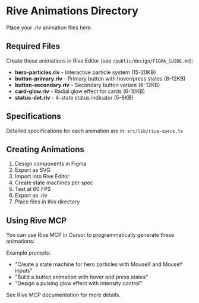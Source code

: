 # Rive Animations Directory

Place your .riv animation files here.

## Required Files

Create these animations in Rive Editor (see `/public/design/FIGMA_GUIDE.md`):

- **hero-particles.riv** - Interactive particle system (15-20KB)
- **button-primary.riv** - Primary button with hover/press states (8-12KB)
- **button-secondary.riv** - Secondary button variant (8-12KB)
- **card-glow.riv** - Radial glow effect for cards (6-10KB)
- **status-dot.riv** - 4-state status indicator (5-8KB)

## Specifications

Detailed specifications for each animation are in:
`src/lib/rive-specs.ts`

## Creating Animations

1. Design components in Figma
2. Export as SVG
3. Import into Rive Editor
4. Create state machines per spec
5. Test at 60 FPS
6. Export as .riv
7. Place files in this directory

## Using Rive MCP

You can use Rive MCP in Cursor to programmatically generate these animations:

Example prompts:
- "Create a state machine for hero particles with MouseX and MouseY inputs"
- "Build a button animation with hover and press states"
- "Design a pulsing glow effect with intensity control"

See Rive MCP documentation for more details.




